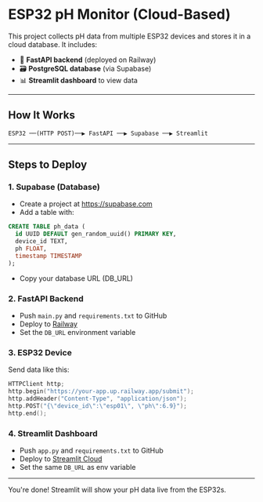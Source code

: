 # ESP32 pH Monitor (Cloud-Based)

This project collects pH data from multiple ESP32 devices and stores it in a cloud database. It includes:

- 📡 **FastAPI backend** (deployed on Railway)
- 🗃️ **PostgreSQL database** (via Supabase)
- 📊 **Streamlit dashboard** to view data

---

## How It Works

```
ESP32 ──(HTTP POST)──▶ FastAPI ──▶ Supabase ──▶ Streamlit
```

---

## Steps to Deploy

### 1. Supabase (Database)
- Create a project at https://supabase.com
- Add a table with:
```sql
CREATE TABLE ph_data (
  id UUID DEFAULT gen_random_uuid() PRIMARY KEY,
  device_id TEXT,
  ph FLOAT,
  timestamp TIMESTAMP
);
```
- Copy your database URL (DB_URL)

### 2. FastAPI Backend
- Push `main.py` and `requirements.txt` to GitHub
- Deploy to [Railway](https://railway.app)
- Set the `DB_URL` environment variable

### 3. ESP32 Device
Send data like this:
```cpp
HTTPClient http;
http.begin("https://your-app.up.railway.app/submit");
http.addHeader("Content-Type", "application/json");
http.POST("{\"device_id\":\"esp01\", \"ph\":6.9}");
http.end();
```

### 4. Streamlit Dashboard
- Push `app.py` and `requirements.txt` to GitHub
- Deploy to [Streamlit Cloud](https://streamlit.io/cloud)
- Set the same `DB_URL` as env variable

---

You're done! Streamlit will show your pH data live from the ESP32s.
